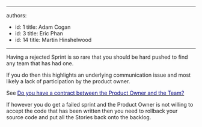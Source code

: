 

---
authors:
  - id: 1
    title: Adam Cogan
  - id: 3
    title: Eric Phan
  - id: 14
    title: Martin Hinshelwood
---




<span class='intro'> 
  <p>Having a rejected Sprint is so rare that you should be hard pushed to find any team that has had one. 
</p>
 </span>


  <p>If you do then this highlights&#160;an underlying communication issue and most likely a lack of participation by the product owner.</p>
<p>See <a shape="rect" href="/Pages/Do-you-create-a-Sprint-Forecast-email.aspx"><font color="#000080">Do you have a contract between the Product Owner and the Team?</font></a></p>
<p>If however you do get a failed sprint and the Product Owner is not willing to accept the code that has been written then you need to rollback your source code and put all the Stories back onto the backlog.</p>



